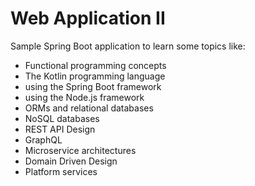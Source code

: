# Web Application II

Sample Spring Boot application to learn some topics like:

- Functional programming concepts
- The Kotlin programming language
- using the Spring Boot framework
- using the Node.js framework
- ORMs and relational databases
- NoSQL databases
- REST API Design
- GraphQL
- Microservice architectures
- Domain Driven Design
- Platform services
